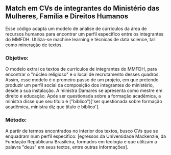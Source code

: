 ## Match em CVs de integrantes do Ministério das Mulheres, Família e Direitos Humanos

Esse código adapta um modelo de análise de cúrriculos da área de recursos humanos para encontrar um perfil específico entre os integrantes do MMFDH. Utiliza-se machine learning e técnicas de data science, tal como mineração de textos.

### Objetivo:
O modelo extrai os textos de currículos de integrantes do MMFDH, para encontrar o "núcleo religioso" e o local de recrutamento desses quadros. Assim, esse modelo é o promeiro passo de um projeto, em que pretendo produzir um perfil social da composição dos integrantes do ministério, desde a sua instalação. A ministra Damares se apresenta como mestre em direito e educação. Após ser questionada sobre a formação acadêmica, a ministra disse que seu título é ("bíblico")['ser questionada sobre formação acadêmica, ministra diz que título é bíblico'].

### Método:
A partir de termos encontrados no interior dos textos, busco CVs que se enquadram num perfil específico: [egressos da Universidade Mackenzie, da Fundação Republicana Brasileira, formados em teologia e que utilizam a palavra "deus" em seus textos, entre outras informações].
